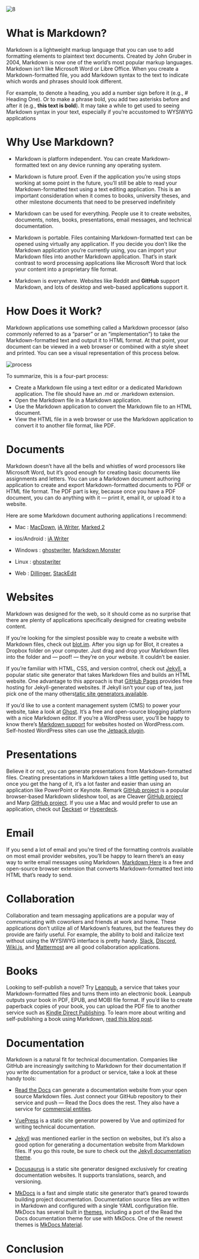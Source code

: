 <!-- markdown documentation -->

![8](https://user-images.githubusercontent.com/37225357/214328777-03b96d7d-9bee-4362-ac81-860a8d155186.png)


# What is Markdown?
Markdown is a lightweight markup language that you can use to add formatting elements to plaintext text documents. Created by John Gruber in 2004, Markdown is now one of the world’s most popular markup languages.
Markdown isn’t like Microsoft Word or Libre Office. When you create a Markdown-formatted file, you add Markdown syntax to the text to indicate which words and phrases should look different.

For example, to denote a heading, you add a number sign before it (e.g., # Heading One). Or to make a phrase bold, you add two asterisks before and after it (e.g., **this text is bold**). It may take a while to get used to seeing Markdown syntax in your text, especially if you’re accustomed to WYSIWYG applications

# Why Use Markdown?

- Markdown is platform independent. You can create Markdown-formatted text on any device running any operating system.

- Markdown is future proof. Even if the application you’re using stops working at some point in the future, you’ll still be able to read your Markdown-formatted text using a text editing application. This is an important consideration when it comes to books, university theses, and other milestone documents that need to be preserved indefinitely

- Markdown can be used for everything. People use it to create websites, documents, notes, books, presentations, email messages, and technical documentation.

- Markdown is portable. Files containing Markdown-formatted text can be opened using virtually any application. If you decide you don’t like the Markdown application you’re currently using, you can import your Markdown files into another Markdown application. That’s in stark contrast to word processing applications like Microsoft Word that lock your content into a proprietary file format.

- Markdown is everywhere. Websites like Reddit and **GitHub** support Markdown, and lots of desktop and web-based applications support it.


# How Does it Work?

Markdown applications use something called a Markdown processor (also commonly referred to as a “parser” or an “implementation”) to take the Markdown-formatted text and output it to HTML format. At that point, your document can be viewed in a web browser or combined with a style sheet and printed. You can see a visual representation of this process below.

![process](https://user-images.githubusercontent.com/37225357/214296634-9d5536b0-075f-4276-82f9-3ce2d2276c66.png)

To summarize, this is a four-part process:
- Create a Markdown file using a text editor or a dedicated Markdown application. The file should have an .md or .markdown extension.
- Open the Markdown file in a Markdown application.
- Use the Markdown application to convert the Markdown file to an HTML document.
- View the HTML file in a web browser or use the Markdown application to convert it to another file format, like PDF.


# Documents

Markdown doesn’t have all the bells and whistles of word processors like Microsoft Word, but it’s good enough for creating basic documents like assignments and letters. You can use a Markdown document authoring application to create and export Markdown-formatted documents to PDF or HTML file format. The PDF part is key, because once you have a PDF document, you can do anything with it — print it, email it, or upload it to a website.

Here are some Markdown document authoring applications I recommend:

- Mac : [MacDown](https://www.markdownguide.org/tools/macdown/), [iA Writer](https://www.markdownguide.org/tools/ia-writer/), [Marked 2](https://www.markdownguide.org/tools/marked-2/)

- ios/Android : [iA Writer](https://www.markdownguide.org/tools/ia-writer/)

- Windows : [ghostwriter](https://kde.github.io/ghostwriter/), [Markdown Monster](https://markdownmonster.west-wind.com/)

- Linux : [ghostwriter](https://kde.github.io/ghostwriter/)

- Web : [Dillinger](https://www.markdownguide.org/tools/dillinger/), [StackEdit](https://www.markdownguide.org/tools/stackedit/) 


# Websites
Markdown was designed for the web, so it should come as no surprise that there are plenty of applications specifically designed for creating website content.

If you’re looking for the simplest possible way to create a website with Markdown files, check out [blot.im](https://blot.im/). After you sign up for Blot, it creates a Dropbox folder on your computer. Just drag and drop your Markdown files into the folder and — poof! — they’re on your website. It couldn’t be easier.

If you’re familiar with HTML, CSS, and version control, check out [Jekyll](https://www.markdownguide.org/tools/jekyll/), a popular static site generator that takes Markdown files and builds an HTML website. One advantage to this approach is that [GitHub Pages](https://www.markdownguide.org/tools/github-pages/) provides free hosting for Jekyll-generated websites. If Jekyll isn’t your cup of tea, just pick one of the many others[tatic site generators available](https://jamstack.org/generators/).

If you’d like to use a content management system (CMS) to power your website, take a look at [Ghost](https://www.markdownguide.org/tools/ghost/). It’s a free and open-source blogging platform with a nice Markdown editor. If you’re a WordPress user, you’ll be happy to know there’s [Markdown support](https://wordpress.com/support/wordpress-editor/blocks/markdown-block/) for websites hosted on WordPress.com. Self-hosted WordPress sites can use the [Jetpack plugin](https://jetpack.com/support/jetpack-blocks/markdown-block/).

# Presentations
Believe it or not, you can generate presentations from Markdown-formatted files. Creating presentations in Markdown takes a little getting used to, but once you get the hang of it, it’s a lot faster and easier than using an application like PowerPoint or Keynote. Remark [GitHub project](https://github.com/gnab/remark) is a popular browser-based Markdown slideshow tool, as are Cleaver [GitHub project](https://github.com/jdan/cleaver) and Marp [GitHub project](https://github.com/marp-team/marp). If you use a Mac and would prefer to use an application, check out [Deckset](https://www.deckset.com/) or [Hyperdeck](https://hyperdeck.io/).

# Email
If you send a lot of email and you’re tired of the formatting controls available on most email provider websites, you’ll be happy to learn there’s an easy way to write email messages using Markdown. [Markdown Here](https://www.markdownguide.org/tools/markdown-here/) is a free and open-source browser extension that converts Markdown-formatted text into HTML that’s ready to send.

# Collaboration
Collaboration and team messaging applications are a popular way of communicating with coworkers and friends at work and home. These applications don’t utilize all of Markdown’s features, but the features they do provide are fairly useful. For example, the ability to bold and italicize text without using the WYSIWYG interface is pretty handy. [Slack](https://www.markdownguide.org/tools/slack/), [Discord](https://www.markdownguide.org/tools/discord/), [Wiki.js](https://www.markdownguide.org/tools/wiki-js/), and [Mattermost](https://www.markdownguide.org/tools/mattermost/) are all good collaboration applications.

# Books
Looking to self-publish a novel? Try [Leanpub](https://leanpub.com/), a service that takes your Markdown-formatted files and turns them into an electronic book. Leanpub outputs your book in PDF, EPUB, and MOBI file format. If you’d like to create paperback copies of your book, you can upload the PDF file to another service such as [Kindle Direct Publishing](https://kdp.amazon.com/en_US/). To learn more about writing and self-publishing a book using Markdown, [read this blog post](https://medium.com/techspiration-ideas-making-it-happen/how-i-wrote-and-published-my-novel-using-only-open-source-tools-5cdfbd7c00ca).


# Documentation
Markdown is a natural fit for technical documentation. Companies like GitHub are increasingly switching to Markdown for their documentation
If you write documentation for a product or service, take a look at these handy tools:
- [Read the Docs](https://readthedocs.org/) can generate a documentation website from your open source Markdown files. Just connect your GitHub repository to their service and push — Read the Docs does the rest. They also have a service for [commercial entities](https://readthedocs.com/). 

- [VuePress](https://vuepress.vuejs.org/) is a static site generator powered by Vue and optimized for writing technical documentation.

- [Jekyll](https://www.markdownguide.org/tools/jekyll/) was mentioned earlier in the section on websites, but it’s also a good option for generating a documentation website from Markdown files. If you go this route, be sure to check out the [Jekyll documentation theme](https://idratherbewriting.com/documentation-theme-jekyll/).

- [Docusaurus](https://www.markdownguide.org/tools/docusaurus/) is a static site generator designed exclusively for creating documentation websites. It supports translations, search, and versioning.

- [MkDocs](https://www.markdownguide.org/tools/mkdocs/) is a fast and simple static site generator that’s geared towards building project documentation. Documentation source files are written in Markdown and configured with a single YAML configuration file. MkDocs has several built in [themes](https://www.mkdocs.org/user-guide/choosing-your-theme/), including a port of the Read the Docs documentation theme for use with MkDocs. One of the newest themes is [MkDocs Material](https://squidfunk.github.io/mkdocs-material/).


# Conclusion 

